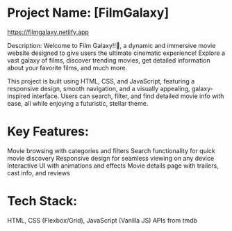 
<h1>Project Name: [FilmGalaxy]</h1>

https://filmgalaxy.netlify.app

Description: Welcome to Film Galaxy!!🚀, a dynamic and immersive movie website designed to give users the ultimate cinematic experience! Explore a vast galaxy of films, discover trending movies, get detailed information about your favorite films, and much more.

This project is built using HTML, CSS, and JavaScript, featuring a responsive design, smooth navigation, and a visually appealing, galaxy-inspired interface. Users can search, filter, and find detailed movie info with ease, all while enjoying a futuristic, stellar theme.

<h1>Key Features:</h1>

Movie browsing with categories and filters
Search functionality for quick movie discovery
Responsive design for seamless viewing on any device
Interactive UI with animations and effects
Movie details page with trailers, cast info, and reviews

<h1>Tech Stack:</h1>

HTML, CSS (Flexbox/Grid), JavaScript (Vanilla JS)
APIs from tmdb

